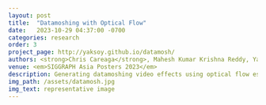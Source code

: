 ```yaml
---
layout: post
title:  "Datamoshing with Optical Flow"
date:   2023-10-29 04:37:00 -0700
categories: research
order: 3
project_page: http://yaksoy.github.io/datamosh/
authors: <strong>Chris Careaga</strong>, Mahesh Kumar Krishna Reddy, Yağız Aksoy
venue: <em>SIGGRAPH Asia Posters 2023</em>
description: Generating datamoshing video effects using optical flow estimation
img_path: /assets/datamosh.jpg
img_text: representative image
---
```

